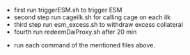 - first run triggerESM.sh to trigger ESM
- second step run cageilk.sh for calling cage on each ilk
- third step run esm_excess.sh to withdraw excess collateral
- fourth run redeemDaiProxy.sh after 20 min

* run each command of the mentioned files above.